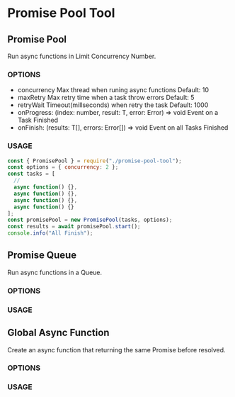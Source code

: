 # Promise Pool Tool

## Promise Pool

Run async functions in Limit Concurrency Number.

### OPTIONS

- concurrency
  Max thread when runing async functions
  Default: 10
- maxRetry
  Max retry time when a task throw errors
  Default: 5
- retryWait
  Timeout(millseconds) when retry the task
  Default: 1000
- onProgress: (index: number, result: T, error: Error) => void
  Event on a Task Finished
- onFinish: (results: T[], errors: Error[]) => void
  Event on all Tasks Finished

### USAGE

```javascript
const { PromisePool } = require("./promise-pool-tool");
const options = { concurrency: 2 };
const tasks = [
  //
  async function() {},
  async function() {},
  async function() {},
  async function() {}
];
const promisePool = new PromisePool(tasks, options);
const results = await promisePool.start();
console.info("All Finish");
```

## Promise Queue

Run async functions in a Queue.

### OPTIONS

### USAGE

## Global Async Function

Create an async function that returning the same Promise before resolved.

### OPTIONS

### USAGE
